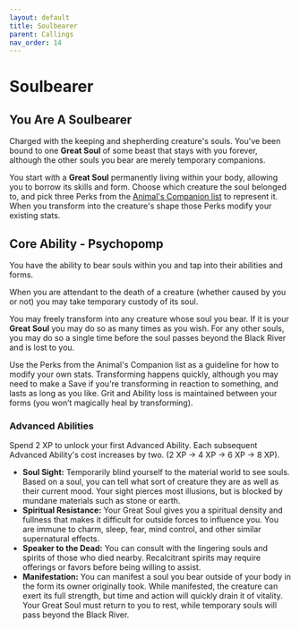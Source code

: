 ```yaml
---
layout: default
title: Soulbearer
parent: Callings
nav_order: 14
---
```


# Soulbearer

## You Are A Soulbearer

Charged with the keeping and shepherding creature's souls. You've been bound to one **Great Soul** of some beast that stays with you forever, although the other souls you bear are merely temporary companions.

You start with a **Great Soul** permanently living within your body, allowing you to borrow its skills and form. Choose which creature the soul belonged to, and pick three Perks from the [Animal's Companion list](#animals-companion-1) to represent it. When you transform into the creature's shape those Perks modify your existing stats.

## Core Ability - Psychopomp

You have the ability to bear souls within you and tap into their abilities and forms.

When you are attendant to the death of a creature (whether caused by you or not) you may take temporary custody of its soul.

You may freely transform into any creature whose soul you bear. If it is your **Great Soul** you may do so as many times as you wish. For any other souls, you may do so a single time before the soul passes beyond the Black River and is lost to you.

Use the Perks from the Animal's Companion list as a guideline for how to modify your own stats. Transforming happens quickly, although you may need to make a Save if you're transforming in reaction to something, and lasts as long as you like. Grit and Ability loss is maintained between your forms (you won’t magically heal by transforming).

### Advanced Abilities

Spend 2 XP to unlock your first Advanced Ability. Each subsequent Advanced Ability's cost increases by two. (2 XP → 4 XP → 6 XP → 8 XP).

* **Soul Sight:** Temporarily blind yourself to the material world to see souls. Based on a soul, you can tell what sort of creature they are as well as their current mood. Your sight pierces most illusions, but is blocked by mundane materials such as stone or earth.
* **Spiritual Resistance:** Your Great Soul gives you a spiritual density and fullness that makes it difficult for outside forces to influence you. You are immune to charm, sleep, fear, mind control, and other similar supernatural effects. 
* **Speaker to the Dead:** You can consult with the lingering souls and spirits of those who died nearby. Recalcitrant spirits may require offerings or favors before being willing to assist.
* **Manifestation:** You can manifest a soul you bear outside of your body in the form its owner originally took. While manifested, the creature can exert its full strength, but time and action will quickly drain it of vitality. Your Great Soul must return to you to rest, while temporary souls will pass beyond the Black River.